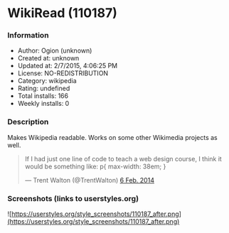 # WikiRead (110187)

### Information
- Author: Ogion (unknown)
- Created at: unknown
- Updated at: 2/7/2015, 4:06:25 PM
- License: NO-REDISTRIBUTION
- Category: wikipedia
- Rating: undefined
- Total installs: 166
- Weekly installs: 0


### Description
Makes Wikipedia readable. Works on some other Wikimedia projects as well.

<blockquote class="twitter-tweet" lang="ru"><p>If I had just one line of code to teach a web design course, I think it would be something like: &#10;&#10;p{&#10;  max-width: 38em;&#10;}</p>&mdash; Trent Walton (@TrentWalton) <a href="https://twitter.com/TrentWalton/status/431550755611213824">6 Feb. 2014</a></blockquote>


### Screenshots (links to userstyles.org)
![https://userstyles.org/style_screenshots/110187_after.png](https://userstyles.org/style_screenshots/110187_after.png)


